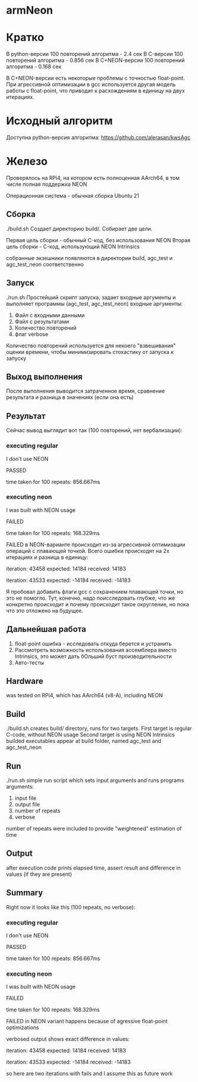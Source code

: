 # armNeon

# Кратко
В python-версии 100 повторений алгоритма - 2.4 сек
В C-версии 100 повторений алгоритма - 0.856 сек
В C+NEON-версии 100 повторений алгоритма - 0.168 сек

В С+NEON-версии есть некоторые проблемы с точностью float-point. При агрессивной оптимизации в gcc используется другая модель работы с float-point, что приводит к расхождениям в единицу на двух итерациях. 

# Исходный алгоритм
Доступна python-версия алгоритма: https://github.com/alerasan/kwsAgc

# Железо
Проверялось на RPi4, на котором есть полноценная AArch64, в том числе полная поддержка NEON

Операционная система - обычная сборка Ubuntu 21

## Сборка
./build.sh
Создает директорию build/. Собирает две цели.

Первая цель сборки - обычный C-код, без использования NEON
Вторая цель сборки - C-код, использующий NEON Intrinsics

собранные экзешники появляются в директории build, agc_test и agc_test_neon соответственно

## Запуск
./run.sh
Простейший скрипт запуска, задает входные аргументы и выполняет программы (agc_test, agc_test_neon)
входные аргументы:
1. Файл с входными данными
2. Файл с результатами
3. Количество повторений 
4. флаг verbose

Количество повторений используется для некоего "взвешивания" оценки времени, чтобы минимизировать стохастику от запуска к запуску

## Выход выполнения
После выполнения выводится затраченное время, сравнение результата и разница в значениях (если она есть)


## Результат
Сейчас вывод выглядит вот так (100 повторений, нет вербализации):

### executing regular ###

I don't use NEON

PASSED

time taken for 100 repeats: 856.667ms

### executing neon ###

I was built with NEON usage

FAILED

time taken for 100 repeats: 168.329ms

FAILED в NEON-варианте происходит из-за агрессивной оптимизации операций с плавающей точкой.
Всего ошибки происходят на 2х итерациях и разница в единицу:

iteration: 43458 expected: 14184 received: 14183

iteration: 43533 expected: -14184 received: -14183

Я пробовал добавить флаги gcc с сохранением плавающей точки, но это не помогло. Тут, конечно, надо поисследовать глубже, что же конкретно происходит и почему происходит такое округление, но пока что это отложено на будущее.

## Дальнейшая работа
1. float-point ошибка - исследовать откуда берется и устранить
2. Рассмотреть возможность использования ассемблера вместо Intrinsics, это может дать бОльший буст производительности
3. Авто-тесты


## Hardware
was tested on RPi4, which has AArch64 (v8-A), including NEON

## Build
./build.sh
creates build/ directory, runs for two targets.
First target is regular C-code, without NEON usage
Second target is using NEON Intrinsics
builded executables appear at build folder, named agc_test and agc_test_neon

## Run
./run.sh
simple run script which sets input arguments and runs programs
arguments:
1. input file
2. output file
3. number of repeats
4. verbose

number of repeats were included to provide "weightened" estimation of time

## Output
after execution code prints elapsed time, assert result and  difference in values (if they are present)


## Summary
Right now it looks like this (100 repeats, no verbose):

### executing regular ###

I don't use NEON

PASSED

time taken for 100 repeats: 856.667ms

### executing neon ###

I was built with NEON usage

FAILED

time taken for 100 repeats: 168.329ms


FAILED in NEON variant happens because of agressive float-point optimizations

verbosed output shows exact difference in values:

iteration: 43458 expected: 14184 received: 14183

iteration: 43533 expected: -14184 received: -14183

so here are two iterations with fails and I assume this as future work
